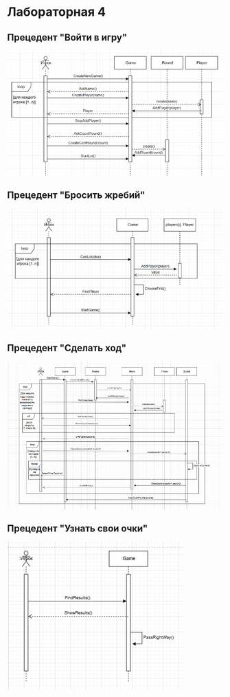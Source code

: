 # Лабораторная 4
## Прецедент "Войти в игру"
![Диаграмма](/images/%D0%B2%D0%BE%D0%B9%D1%82%D0%B8%20%D0%B2%20%D0%B8%D0%B3%D1%80%D1%83%20N.png)  
## Прецедент "Бросить жребий"
![Диаграмма](/images/%D0%B1%D1%80%D0%BE%D1%81%D0%B8%D1%82%D1%8C%20%D0%B6%D1%80%D0%B5%D0%B1%D0%B8%D0%B9%20N.png)  
## Прецедент "Сделать ход"
![Диаграмма](/images/sdelat%20hod.png)  
## Прецедент "Узнать свои очки"
![Диаграмма](/images/%D0%A3%D0%B7%D0%BD%D0%B0%D1%82%D1%8C%20%D1%81%D0%B2%D0%BE%D0%B8%20%D0%BE%D1%87%D0%BA%D0%B8%204.png)  
